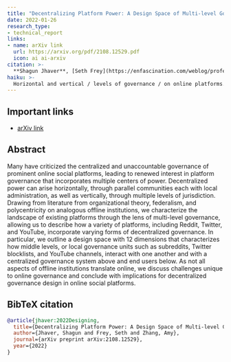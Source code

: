 ```yaml
---
title: "Decentralizing Platform Power: A Design Space of Multi-level Governance in Online Social Platforms"
date: 2022-01-26
research_type: 
- technical_report
links:
- name: arXiv link
  url: https://arxiv.org/pdf/2108.12529.pdf
  icon: ai ai-arxiv
citation: >-
  **Shagun Jhaver**, [Seth Frey](https://enfascination.com/weblog/professional), and [Amy Zhang](https://homes.cs.washington.edu/~axz/index.html/) (2021), “Decentralizing Platform Power: A Design Space of Multi-level Governance in Online Social Platforms,” arXiv preprint arXiv:2108.12529 (2021). 
haiku: >-
  Horizontal and vertical / levels of governance / on online platforms.
---
```


## Important links

- [arXiv link](https://arxiv.org/pdf/2108.12529.pdf)

## Abstract

Many have criticized the centralized and unaccountable governance of prominent online social platforms, leading to renewed interest in platform governance that incorporates multiple centers of power. Decentralized power can arise horizontally, through parallel communities each with local administration, as well as vertically, through multiple levels of jurisdiction. Drawing from literature from organizational theory, federalism, and polycentricity on analogous offline institutions, we characterize the landscape of existing platforms through the lens of multi-level governance, allowing us to describe how a variety of platforms, including Reddit, Twitter, and YouTube, incorporate varying forms of decentralized governance. In particular, we outline a design space with 12 dimensions that characterizes how middle levels, or local governance units such as subreddits, Twitter blocklists, and YouTube channels, interact with one another and with a centralized governance system above and end users below. As not all aspects of offline institutions translate online, we discuss challenges unique to online governance and conclude with implications for decentralized governance design in online social platforms.

## BibTeX citation

```bibtex
@article{jhaver:2022Designing,
  title={Decentralizing Platform Power: A Design Space of Multi-level Governance in Online Social Platforms},
  author={Jhaver, Shagun and Frey, Seth and Zhang, Amy},
  journal={arXiv preprint arXiv:2108.12529},
  year={2022}
}
```